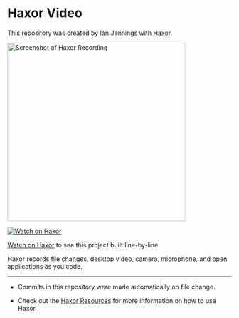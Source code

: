 # Haxor Video

This repository was created by Ian Jennings with [Haxor](http://localhost:1337/replay/03d22473-08ca-4259-be6e-beb4f4540b74).

<a href="http://localhost:1337/replay/03d22473-08ca-4259-be6e-beb4f4540b74"><img src="http://localhost:1337/replay/03d22473-08ca-4259-be6e-beb4f4540b74/screenshot" alt="Screenshot of Haxor Recording" width="400" /></a> 

<a href="http://localhost:1337/replay/03d22473-08ca-4259-be6e-beb4f4540b74"><img src="http://localhost:1337/images/watch-on-haxor.png" alt="Watch on Haxor" /></a> 

[Watch on Haxor](http://localhost:1337/replay/03d22473-08ca-4259-be6e-beb4f4540b74) to see this project built line-by-line.

Haxor records file changes, desktop video, camera, microphone, and open applications as you code.


---
* Commits in this repository were made automatically on file change.

* Check out the [Haxor Resources](http://localhost:1337) for more information on how to use Haxor.